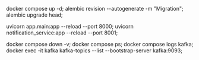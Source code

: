 docker compose up -d;
alembic revision --autogenerate -m "Migration";
alembic upgrade head;

uvicorn app.main:app --reload --port 8000;
uvicorn notification_service:app --reload --port 8001;

docker compose down -v;
docker compose ps;
docker compose logs kafka;
docker exec -it kafka kafka-topics --list --bootstrap-server kafka:9093;